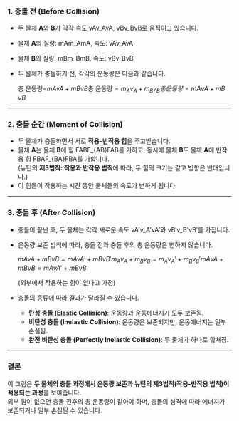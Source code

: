 ### **1. 충돌 전 (Before Collision)**

- 두 물체 **A**와 **B**가 각각 속도 vAv_AvA​, vBv_BvB​로 움직이고 있습니다.
    
- 물체 **A**의 질량: mAm_AmA​, 속도: vAv_AvA​
    
- 물체 **B**의 질량: mBm_BmB​, 속도: vBv_BvB​
    
- 두 물체가 충돌하기 전, 각각의 운동량은 다음과 같습니다.
    
    총 운동량=$mAvA+mBvB\text{총 운동량} = m_A v_A + m_B v_B총 운동량=mA​vA​+mB​vB​$
    

---

### **2. 충돌 순간 (Moment of Collision)**

- 두 물체가 충돌하면서 서로 **작용-반작용 힘**을 주고받습니다.
- 물체 **A**는 물체 **B**에 힘 FABF_{AB}FAB​를 가하고, 동시에 물체 **B**도 물체 **A**에 반작용 힘 FBAF_{BA}FBA​를 가합니다.  
    (뉴턴의 **제3법칙: 작용과 반작용 법칙**에 따라, 두 힘의 크기는 같고 방향은 반대입니다.)
- 이 힘들이 작용하는 시간 동안 물체들의 속도가 변하게 됩니다.

---

### **3. 충돌 후 (After Collision)**

- 충돌이 끝난 후, 두 물체는 각각 새로운 속도 vA′v_A'vA′​와 vB′v_B'vB′​를 가집니다.
    
- 운동량 보존 법칙에 따라, 충돌 전과 충돌 후의 총 운동량은 변하지 않습니다.
    
    $mAvA+mBvB=mAvA′+mBvB′m_A v_A + m_B v_B = m_A v_A' + m_B v_B'mA​vA​+mB​vB​=mA​vA′​+mB​vB′​$
    
    
    (외부에서 작용하는 힘이 없다고 가정)
    
- 충돌의 종류에 따라 결과가 달라질 수 있습니다.
    
    - **탄성 충돌 (Elastic Collision)**: 운동량과 운동에너지가 모두 보존됨.
    - **비탄성 충돌 (Inelastic Collision)**: 운동량은 보존되지만, 운동에너지는 일부 손실됨.
    - **완전 비탄성 충돌 (Perfectly Inelastic Collision)**: 두 물체가 하나로 합쳐짐.

---

### **결론**

이 그림은 **두 물체의 충돌 과정에서 운동량 보존과 뉴턴의 제3법칙(작용-반작용 법칙)이 적용되는 과정**을 보여줍니다.  
외부 힘이 없으면 충돌 전후의 총 운동량이 같아야 하며, 충돌의 성격에 따라 에너지가 보존되거나 일부 손실될 수 있습니다.